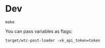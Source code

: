 # Dev
```
make
```

You can pass variables as flags:
```
target/wtc-post-loader -vk_api_token=token
```